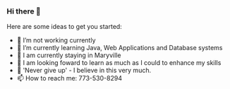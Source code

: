 ### Hi there 👋


Here are some ideas to get you started:

- 🔭 I’m not working currently
- 🌱 I’m currently learning Java, Web Applications and Database systems 
- 👯 I am currently staying in Maryville
- 🤔 I am looking foward to learn as much as I could to enhance my skills
- 💬 'Never give up' - I believe in this very much. 
- 📫 How to reach me: 773-530-8294
